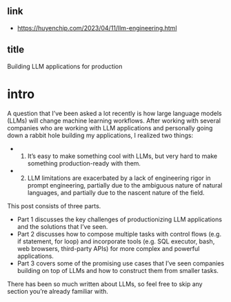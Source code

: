 ## link

- https://huyenchip.com/2023/04/11/llm-engineering.html
    
## title

Building LLM applications for production

# intro

A question that I’ve been asked a lot recently is how large language models (LLMs) will change machine learning workflows. After working with several companies who are working with LLM applications and personally going down a rabbit hole building my applications, I realized two things:

- 1. It’s easy to make something cool with LLMs, but very hard to make something production-ready with them.
- 2. LLM limitations are exacerbated by a lack of engineering rigor in prompt engineering, partially due to the ambiguous nature of natural languages, and partially due to the nascent nature of the field.

This post consists of three parts.

- Part 1 discusses the key challenges of productionizing LLM applications and the solutions that I’ve seen.
- Part 2 discusses how to compose multiple tasks with control flows (e.g. if statement, for loop) and incorporate tools (e.g. SQL executor, bash, web browsers, third-party APIs) for more complex and powerful applications.
- Part 3 covers some of the promising use cases that I’ve seen companies building on top of LLMs and how to construct them from smaller tasks.

There has been so much written about LLMs, so feel free to skip any section you’re already familiar with.
